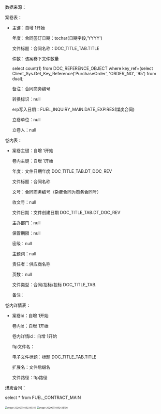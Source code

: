 数据来源：

案卷表：

- 主键：自增 1开始

  年度：合同签订日期：tochar(日期字段,'YYYY')

  文件标题：合同名称：DOC_TITLE_TAB.TITLE

  件数：该案卷下文件数量

  select   count(1) from  DOC_REFERENCE_OBJECT   where   key_ref=(select Client_Sys.Get_Key_Reference('PurchaseOrder', 'ORDER_NO', '95')  from dual);

  

  备注：合同商务编号

  转换标识：null

  erp写入日期：FUEL_INQUIRY_MAIN.DATE_EXPIRES(煤炭合同)

  立卷单位：null

  立卷人：null

卷内表：

- 案卷主键：自增 1开始

  卷内主键：自增 1开始

  年度：文件日期年度   DOC_TITLE_TAB.DT_DOC_REV

  文件标题：合同名称

  文号：合同商务编号（杂费合同为商务合同号）

  收文号：null

  文件日期：文件创建日期 DOC_TITLE_TAB.DT_DOC_REV

  主办部门：null

  保管期限：null

  密级：null

  主题词：null

  责任者：供应商名称

  页数：null

  文件类型：合同/招标/投标   DOC_TITLE_TAB.

  备注：

卷内详情表：

- 案卷id：自增 1开始

  卷内id：自增 1开始

  卷内详情id：自增 1开始

  ftp文件名：

  电子文件标题：标题    DOC_TITLE_TAB.TITLE

  扩展名：文件后缀名

  文件路径：ftp路径

煤炭合同：

select * from FUEL_CONTRACT_MAIN

<img src="D:\E\Typora\bj\Work_note\July\7_13.assets\image-20200714092349315.png" alt="image-20200714092349315" style="zoom:50%;" />

<img src="D:\E\Typora\bj\Work_note\July\7_13.assets\image-20200714092435108.png" alt="image-20200714092435108" style="zoom:50%;" />

